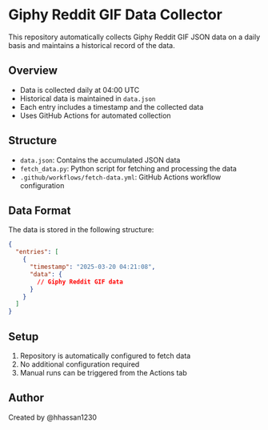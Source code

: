 # Giphy Reddit GIF Data Collector

This repository automatically collects Giphy Reddit GIF JSON data on a daily basis and maintains a historical record of the data.

## Overview

- Data is collected daily at 04:00 UTC
- Historical data is maintained in `data.json`
- Each entry includes a timestamp and the collected data
- Uses GitHub Actions for automated collection

## Structure

- `data.json`: Contains the accumulated JSON data
- `fetch_data.py`: Python script for fetching and processing the data
- `.github/workflows/fetch-data.yml`: GitHub Actions workflow configuration

## Data Format

The data is stored in the following structure:

```json
{
  "entries": [
    {
      "timestamp": "2025-03-20 04:21:08",
      "data": {
        // Giphy Reddit GIF data
      }
    }
  ]
}
```

## Setup

1. Repository is automatically configured to fetch data
2. No additional configuration required
3. Manual runs can be triggered from the Actions tab

## Author

Created by @hhassan1230

```

```

